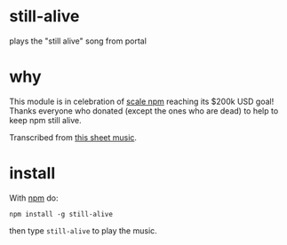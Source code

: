# still-alive

plays the "still alive" song from portal

# why

This module is in celebration of [scale npm](https://scalenpm.org/) reaching its
$200k USD goal! Thanks everyone who donated (except the ones who are dead) to
help to keep npm still alive.

Transcribed from [this sheet
music](http://sebastianwolff.info/news/2008/12/still-alive-sheet-music).

# install

With [npm](https://npmjs.org) do:

```
npm install -g still-alive
```

then type `still-alive` to play the music.
